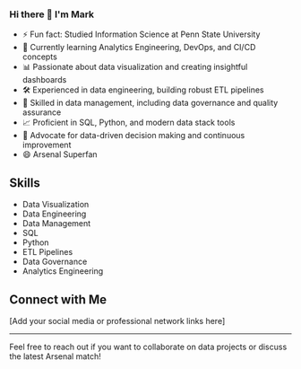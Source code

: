 ### Hi there 👋 I'm Mark

* ⚡ Fun fact: Studied Information Science at Penn State University
* 🌱 Currently learning Analytics Engineering, DevOps, and CI/CD concepts
* 📊 Passionate about data visualization and creating insightful dashboards
* 🛠️ Experienced in data engineering, building robust ETL pipelines
* 💾 Skilled in data management, including data governance and quality assurance
* 📈 Proficient in SQL, Python, and modern data stack tools
* 🔄 Advocate for data-driven decision making and continuous improvement
* 😄 Arsenal Superfan

## Skills

- Data Visualization
- Data Engineering
- Data Management
- SQL
- Python
- ETL Pipelines
- Data Governance
- Analytics Engineering

## Connect with Me

[Add your social media or professional network links here]

---

Feel free to reach out if you want to collaborate on data projects or discuss the latest Arsenal match!



<!--
**mdzgithub/mdzgithub** is a ✨ _special_ ✨ repository because its `README.md` (this file) appears on your GitHub profile.

Here are some ideas to get you started:

- 🔭 I’m currently working on ...
- 🌱 I’m currently learning ...
- 👯 I’m looking to collaborate on ...
- 🤔 I’m looking for help with ...
- 💬 Ask me about ...
- 📫 How to reach me: ...
- 😄 Pronouns: ...
- ⚡ Fun fact: ...
-->
